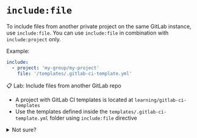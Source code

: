 # `include:file`

To include files from another private project on the same GitLab instance, use `include:file`. You can use `include:file` in combination with `include:project` only.

Example:
```yaml
include:
  - project: 'my-group/my-project'
    file: '/templates/.gitlab-ci-template.yml'
```

📋 Lab: Include files from another GitLab repo
- A project with GitLab CI templates is located at `learning/gitlab-ci-templates`
- Use the templates defined inside the `templates/.gitlab-ci-template.yml` folder using `include:file` directive


<details>
  <summary>Not sure?</summary>
<br>

- update the `.gitlab-ci.yml` file with below content. 
- stage, commit and push changes and see the pipeline running.
- check the `build` stage output for confirmation.

```yaml
stages:
  - build
  - test
  - deploy

include:
  - project: 'learning/gitlab-ci-templates'
    file: '/templates/.gitlab-ci-template.yml'

```
</details><br/>

<br/>
